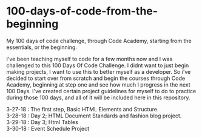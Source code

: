 # 100-days-of-code-from-the-beginning
My 100 days of code challenge, through Code Academy, starting from the essentials, or the beginning.

I've been teaching myself to code for a few months now and I was challenged to this 100 Days Of Code Challenge. 
I didnt want to just begin making projects, I want to use this to better myself as a developer. So i've decided
to start over from scratch and begin the courses through Code Academy, beginning at step one and see how much I 
progress in the next 100 Days. I've created certain project guidelines for myself to do to practice during those 
100 days, and all of it will be included here in this repository. 

3-27-18 : The first step, Basic HTML Elements and Structure.
<br>
3-28-18 : Day 2; HTML Document Standards and fashion blog project.
<br>
3-29-18 : Day 3; Html Tables
<br>
3-30-18 : Event Schedule Project
